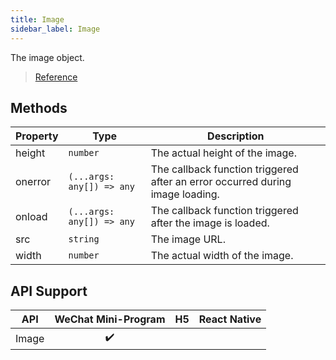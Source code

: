 ```yaml
---
title: Image
sidebar_label: Image
---
```


The image object.

> [Reference](https://developers.weixin.qq.com/miniprogram/dev/api/canvas/Image.html)

## Methods

<table>
  <thead>
    <tr>
      <th>Property</th>
      <th>Type</th>
      <th>Description</th>
    </tr>
  </thead>
  <tbody>
    <tr>
      <td>height</td>
      <td><code>number</code></td>
      <td>The actual height of the image.</td>
    </tr>
    <tr>
      <td>onerror</td>
      <td><code>(...args: any[]) =&gt; any</code></td>
      <td>The callback function triggered after an error occurred during image loading.</td>
    </tr>
    <tr>
      <td>onload</td>
      <td><code>(...args: any[]) =&gt; any</code></td>
      <td>The callback function triggered after the image is loaded.</td>
    </tr>
    <tr>
      <td>src</td>
      <td><code>string</code></td>
      <td>The image URL.</td>
    </tr>
    <tr>
      <td>width</td>
      <td><code>number</code></td>
      <td>The actual width of the image.</td>
    </tr>
  </tbody>
</table>

## API Support

|  API  | WeChat Mini-Program | H5 | React Native |
|:-----:|:-------------------:|:--:|:------------:|
| Image |         ✔️          |    |              |
